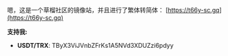 嗯，这是一个草榴社区的镜像站，并且进行了繁体转简体： [https://t66y-sc.gq](https://t66y-sc.gq)

**支持我:**

 - **USDT/TRX**: TByX3ViJVnbZFrKs1A5NVd3XDUZzi6pdyy

<!--
- 👋 Hi, I’m @t66y-sc
- 👀 I’m interested in ...
- 🌱 I’m currently learning ...
- 💞️ I’m looking to collaborate on ...
- 📫 How to reach me ...

<!---
t66y-sc/t66y-sc is a ✨ special ✨ repository because its `README.md` (this file) appears on your GitHub profile.
You can click the Preview link to take a look at your changes.
--->
